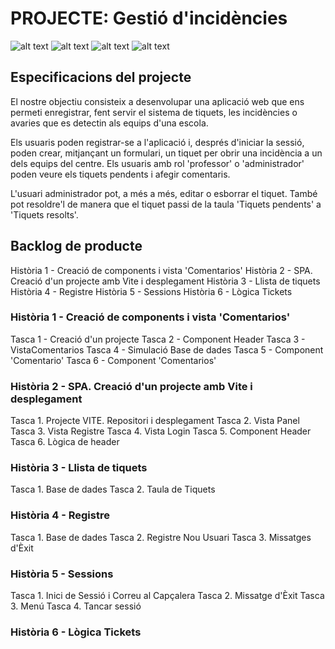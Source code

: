 # PROJECTE:  Gestió d'incidències
![alt text](image.png)
![alt text](image-1.png)
![alt text](image-2.png)
![alt text](image-3.png)
## Especificacions del projecte

El nostre objectiu consisteix a desenvolupar una aplicació web que ens permeti enregistrar, fent servir el sistema de tiquets, les incidències o avaries que es detectin als equips d'una escola.

Els usuaris poden registrar-se a l'aplicació i, després d'iniciar la sessió, poden crear, mitjançant un formulari, un tiquet per obrir una incidència a un dels equips del centre.
Els usuaris amb rol 'professor' o 'administrador' poden veure els tiquets pendents i afegir comentaris.

L'usuari administrador pot, a més a més, editar o esborrar el tiquet. També pot resoldre'l de manera que el tiquet passi de la taula 'Tiquets pendents' a 'Tiquets resolts'.

## Backlog de producte

Història 1 - Creació de components i vista 'Comentarios'
Història 2 - SPA. Creació d'un projecte amb Vite i desplegament
Història 3 - Llista de tiquets
Història 4 - Registre
Història 5 - Sessions
Història 6 - Lògica Tickets			

### Història 1 - Creació de components i vista 'Comentarios'
Tasca 1 - Creació d'un projecte
Tasca 2 - Component Header
Tasca 3 - VistaComentarios
Tasca 4 - Simulació Base de dades
Tasca 5 - Component 'Comentario'
Tasca 6 - Component 'Comentarios'

### Història 2 - SPA. Creació d'un projecte amb Vite i desplegament
Tasca 1. Projecte VITE. Repositori i desplegament
Tasca 2. Vista Panel
Tasca 3. Vista Registre
Tasca 4. Vista Login
Tasca 5. Component Header
Tasca 6. Lògica de header

### Història 3 - Llista de tiquets
Tasca 1. Base de dades
Tasca 2. Taula de Tiquets

### Història 4 - Registre
Tasca 1. Base de dades
Tasca 2. Registre Nou Usuari
Tasca 3. Missatges d'Èxit

### Història 5 - Sessions
Tasca 1. Inici de Sessió i Correu al Capçalera
Tasca 2. Missatge d'Èxit
Tasca 3. Menú
Tasca 4. Tancar sessió

### Història 6 - Lògica Tickets	